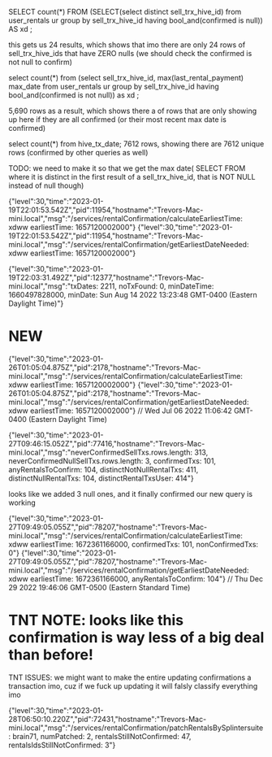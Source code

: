 SELECT count(\*) FROM (SELECT(select distinct sell_trx_hive_id) from user_rentals ur group by sell_trx_hive_id having bool_and(confirmed is null)) AS xd ;

this gets us 24 results, which shows that imo there are only 24 rows of sell_trx_hive_ids that have ZERO nulls (we should check the confirmed is not null to confirm)

select count(\*) from (select sell_trx_hive_id, max(last_rental_payment) max_date from user_rentals ur group by sell_trx_hive_id having bool_and(confirmed is not null)) as xd ;

5,690 rows as a result, which shows there a of rows that are only showing up here if they are all confirmed (or their most recent max date is confirmed)

select count(\*) from hive_tx_date;
7612 rows, showing there are 7612 unique rows (confirmed by other queries as well)

TODO: we need to make it so that we get the max date( SELECT FROM where it is distinct in the first result of a sell_trx_hive_id, that is NOT NULL instead of null though)

{"level":30,"time":"2023-01-19T22:01:53.542Z","pid":11954,"hostname":"Trevors-Mac-mini.local","msg":"/services/rentalConfirmation/calculateEarliestTime: xdww earliestTime: 1657120002000"}
{"level":30,"time":"2023-01-19T22:01:53.542Z","pid":11954,"hostname":"Trevors-Mac-mini.local","msg":"/services/rentalConfirmation/getEarliestDateNeeded: xdww earliestTime: 1657120002000"}

{"level":30,"time":"2023-01-19T22:03:31.492Z","pid":12377,"hostname":"Trevors-Mac-mini.local","msg":"txDates: 2211, noTxFound: 0, minDateTime: 1660497828000, minDate: Sun Aug 14 2022 13:23:48 GMT-0400 (Eastern Daylight Time)"}

# NEW

{"level":30,"time":"2023-01-26T01:05:04.875Z","pid":2178,"hostname":"Trevors-Mac-mini.local","msg":"/services/rentalConfirmation/calculateEarliestTime: xdww earliestTime: 1657120002000"}
{"level":30,"time":"2023-01-26T01:05:04.875Z","pid":2178,"hostname":"Trevors-Mac-mini.local","msg":"/services/rentalConfirmation/getEarliestDateNeeded: xdww earliestTime: 1657120002000"} // Wed Jul 06 2022 11:06:42 GMT-0400 (Eastern Daylight Time)

{"level":30,"time":"2023-01-27T09:46:15.052Z","pid":77416,"hostname":"Trevors-Mac-mini.local","msg":"neverConfirmedSellTxs.rows.length: 313, neverConfirmedNullSellTxs.rows.length: 3, confirmedTxs: 101, anyRentalsToConfirm: 104, distinctNotNullRentalTxs: 411, distinctNullRentalTxs: 104, distinctRentalTxsUser: 414"}

looks like we added 3 null ones, and it finally confirmed our new query is working

{"level":30,"time":"2023-01-27T09:49:05.055Z","pid":78207,"hostname":"Trevors-Mac-mini.local","msg":"/services/rentalConfirmation/calculateEarliestTime: xdww earliestTime: 1672361166000, confirmedTxs: 101, nonConfirmedTxs: 0"}
{"level":30,"time":"2023-01-27T09:49:05.055Z","pid":78207,"hostname":"Trevors-Mac-mini.local","msg":"/services/rentalConfirmation/getEarliestDateNeeded: xdww earliestTime: 1672361166000, anyRentalsToConfirm: 104"} // Thu Dec 29 2022 19:46:06 GMT-0500 (Eastern Standard Time)

# TNT NOTE: looks like this confirmation is way less of a big deal than before!

TNT ISSUES: we might want to make the entire updating confirmations a transaction imo, cuz if we fuck up updating it will falsly classify everything imo

{"level":30,"time":"2023-01-28T06:50:10.220Z","pid":72431,"hostname":"Trevors-Mac-mini.local","msg":"/services/rentalConfirmation/patchRentalsBySplintersuite: brain71, numPatched: 2, rentalsStillNotConfirmed: 47, rentalsIdsStillNotConfirmed: 3"}
